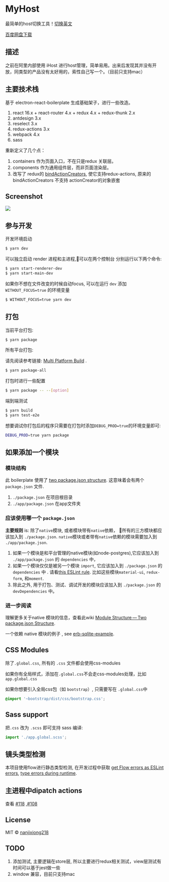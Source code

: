 # MyHost

最简单的host切换工具！[切换英文](https://github.com/nanjixiong218/MyHost/blob/master/README-zh.md)

[百度网盘下载](https://pan.baidu.com/s/1YDLAwV9FQZotnkETXSL_Uw)

## 描述 

之前在阿里内部使用 iHost 进行host管理，简单易用。出来后发现其并没有开放，同类型的产品没有太好用的，索性自己写一个。（目前只支持mac）

## 主要技术栈 

基于 electron-react-boilerplate 生成基础架子，进行一些改造。

1. react 16.x + react-router 4.x + redux 4.x + redux-thunk 2.x
2. antdesign 3.x
3. reselect 3.x
4. redux-actions 3.x
5. webpack 4.x
6. sass

重新定义了几个点：

1. containers 作为页面入口，不在只是redux 关联层。
2. components 作为通用组件层，而非页面渲染层。
3. 改写了 redux的 [bindActionCreators](https://github.com/nanjixiong218/MyHost/blob/master/app/utils/bindActionCreators.js), 使它支持redux-actions, 原来的 bindActionCreators 不支持 actionCreator的对象嵌套 

## Screenshot

![](http://img.shadowvip.com/myHost.png)

## 参与开发

开发环境启动

```bash
$ yarn dev
```

可以独立启动 render 进程和主进程,可以在两个控制台 分别运行以下两个命令:

```bash
$ yarn start-renderer-dev
$ yarn start-main-dev
```

如果你不想在文件改变的时候自动focus, 可以在运行 `dev` 添加 `WITHOUT_FOCUS=true` 的环境变量 

```bash
$ WITHOUT_FOCUS=true yarn dev
```

## 打包 

当前平台打包:

```bash
$ yarn package
```

所有平台打包:

请先阅读参考链接: [Multi Platform Build](https://www.electron.build/multi-platform-build) .


```bash
$ yarn package-all
```

打包时进行一些配置

```bash
$ yarn package -- --[option]
```

端到端测试

```bash
$ yarn build
$ yarn test-e2e
```

想要调试你打包后的程序只需要在打包时添加`DEBUG_PROD=true`的环境变量即可:

```bash
DEBUG_PROD=true yarn package
```

## 如果添加一个模块 


###  模块结构

此 boilerplate 使用了 [two package.json structure](https://github.com/electron-userland/electron-builder/wiki/Two-package.json-Structure). 这意味着会有两个`package.json` 文件.

1. `./package.json` 在项目根目录 
2. `./app/package.json` 在app文件夹 

### 应该使用哪一个 `package.json` 

**主要规则** is: 除了`native`模块, 或者模块带有`native`依赖， 所有的三方模块都应该加入到 `./package.json`. `native`模块或者带有`native`依赖的模块需要加入到 `./app/package.json`.

1. 如果一个模块是和平台管理的native模块(如node-postgres),它应该加入到 `./app/package.json` 的 `dependencies` 中， 
2. 如果一个模块仅仅是被另一个模块 `import`, 它应该加入到 `./package.json` 的 `dependencies` 中 . 请看[this ESLint rule](https://github.com/benmosher/eslint-plugin-import/blob/master/docs/rules/no-extraneous-dependencies.md). 比如这些模块`material-ui`, `redux-form`, 和`moment`.
3. 除此之外, 用于打包、测试、调试开发的模块应该加入到 `./package.json` 的 `devDependencies` 中。 

### 进一步阅读 

理解更多关于native 模块的信息，查看此wiki [Module Structure — Two package.json Structure](https://github.com/chentsulin/electron-react-boilerplate/wiki/Module-Structure----Two-package.json-Structure).

一个依赖 native 模块的例子 , see [erb-sqlite-example](https://github.com/amilajack/erb-sqlite-example).

## CSS Modules


除了`.global.css`, 所有的 `.css` 文件都会使用css-modules

如果你有全局样式，添加在`.global.css`不会走css-modules处理，比如`app.global.css`

如果你想要引入全局css包（如 `bootstrap`）, 只需要写在 `.global.css`中

```css
@import '~bootstrap/dist/css/bootstrap.css';
```

## Sass support

把`.css` 改为 `.scss` 即可支持 sass 编译:

```js
import './app.global.scss';
```

## 镜头类型检测 


本项目使用flow进行静态类型检测, 在开发过程中获取 [get Flow errors as ESLint errors](https://github.com/amilajack/eslint-plugin-flowtype-errors), [type errors during runtime](https://github.com/codemix/flow-runtime).

## 主进程中dipatch actions 

查看 [#118](https://github.com/chentsulin/electron-react-boilerplate/issues/118) ,[#108](https://github.com/chentsulin/electron-react-boilerplate/issues/108)

## License

MIT © [nanjixiong218](https://github.com/nanjixiong218)

## TODO

1. 添加测试, 主要逻辑在store层, 所以主要进行redux相关测试，view层测试有时间可以基于jest做一些
2. window 兼容，目前只支持mac
